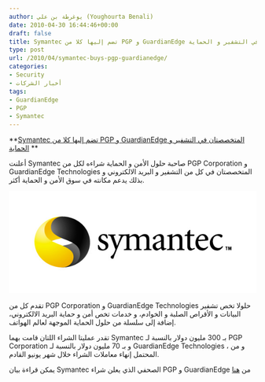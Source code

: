 ```yaml
---
author: يوغرطة بن علي (Youghourta Benali)
date: 2010-04-30 16:44:46+00:00
draft: false
title: Symantec تضم إليها كلا من PGP و GuardianEdge المتخصصتان في التشفير و الحماية
type: post
url: /2010/04/symantec-buys-pgp-guardianedge/
categories:
- Security
- أخبار الشركات
tags:
- GuardianEdge
- PGP
- Symantec
---
```


**[Symantec تضم إليها كلا من PGP و GuardianEdge المتخصصتان في التشفير و الحماية](https://www.it-scoop.com/2010/04/symantec-buys-pgp-guardianedge/)
**


أعلنت Symantec صاحبة حلول الأمن و الحماية شراءه لكل من PGP Corporation و GuardianEdge Technologies المتخصصتان في كل من التشفير و البريد الالكتروني و بذلك يدعم مكانته في سوق الأمن و الحماية أكثر.

[![](symantec-logo.jpg)
](https://www.it-scoop.com/2010/04/symantec-buys-pgp-guardianedge/)

تقدم كل من PGP Corporation و GuardianEdge Technologies حلولا تخص تشفير البيانات و الأقراص الصلبة و الخوادم، و خدمات تخص أمن و حماية البريد الالكتروني، إضافة إلى سلسلة من حلول الحماية الموجهة لعالم الهواتف.

تقدر عمليتا الشراء اللتان قامت بهما Symantec بـ 300 مليون دولار بالنسبة لـ PGP Corporation و بـ 70 مليون دولار بالنسبة لـ GuardianEdge Technologies ، و من المحتمل إنهاء معاملات الشراء خلال شهر يونيو القادم.

يمكن قراءة بيان Symantec الصحفي الذي يعلن شراء PGP و GuardianEdge من [هنا](http://www.symantec.com/about/news/release/article.jsp?prid=20100429_01)
